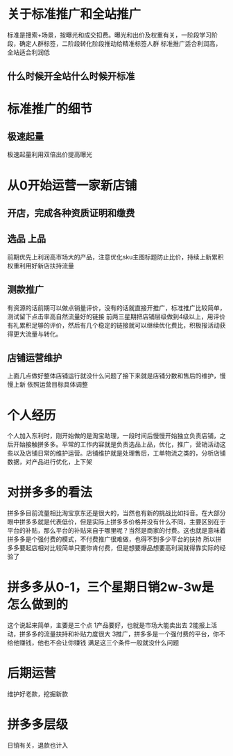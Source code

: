 # 关于标准推广和全站推广
标准是搜索+场景，按曝光和成交扣费。曝光和出价及权重有关，一阶段学习阶段，确定人群标签，二阶段转化阶段推动给精准标签人群
标准推广适合利润高，全站适合利润低

## 什么时候开全站什么时候开标准
# 标准推广的细节
## 极速起量
极速起量利用双倍出价提高曝光
# 从0开始运营一家新店铺
## 开店，完成各种资质证明和缴费
## 选品 上品
前期优先上利润高市场大的产品，注意优化sku主图标题防止比价，持续上新累积权重利用好新店扶持流量
## 测款推广
有资源的话前期可以做点销量评价，没有的话就直接开推广，标准推广比较简单，测试留下点击率高自然流量好的链接
前两三星期把店铺层级做到4级以上，用评价有礼累积足够的评价，然后有几个稳定的链接就可以继续优化费比，积极报活动获得更大流量与转化。
## 店铺运营维护
上面几点做好整体店铺运行就没什么问题了接下来就是店铺分数和售后的维护，慢慢上新 依照运营目标具体调整
# 个人经历
个人加入东利时，刚开始做的是淘宝助理，一段时间后慢慢开始独立负责店铺，之后开始接触拼多多。平常的工作内容就是负责选品上品，优化，推广，营销活动这些以及店铺日常的维护运营。店铺维护就是处理售后，工单物流之类的，分析店铺数据，对产品进行优化，上下架

# 对拼多多的看法
拼多多目前流量相比淘宝京东还是很大的，当然也有新的挑战比如抖音。在大部分眼中拼多多就是代表低价，但是实际上拼多多价格并没有什么不同，主要区别在于平台的补贴，那么平台的补贴来自于哪里呢？当然是商家的付费。这也就是意味着拼多多是个强付费的模式，不付费推广很难做，也得不到多少平台的扶持
所以拼多多要起店相对比较简单只要你肯付费，但是想要爆品想要高利润就得靠实际的经验了
# 拼多多从0-1，三个星期日销2w-3w是怎么做到的
这个说起来简单，主要是三个点
1产品要好，也就是市场大能卖出去
2能报上活动，拼多多的流量扶持和补贴力度很大
3推广，拼多多是一个强付费的平台，你不给他赚钱，他也不会让你赚钱
满足这三个条件一般就没什么问题
# 后期运营
维护好老款，挖掘新款
# 拼多多层级
日销有关，退款也计入